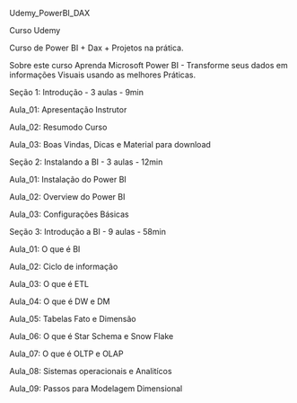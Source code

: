 Udemy_PowerBI_DAX


Curso Udemy

Curso de Power BI + Dax + Projetos na prática.

Sobre este curso
Aprenda Microsoft Power BI - Transforme seus dados 
em informações Visuais usando as melhores Práticas.



Seção 1: Introdução - 3 aulas - 9min

Aula_01: Apresentação Instrutor

Aula_02: Resumodo Curso

Aula_03: Boas Vindas, Dicas e Material para download



Seção 2: Instalando a BI - 3 aulas - 12min

Aula_01: Instalação do Power BI

Aula_02: Overview do Power BI

Aula_03: Configurações Básicas



Seção 3: Introdução a BI - 9 aulas - 58min

Aula_01: O que é BI

Aula_02: Ciclo de informação

Aula_03: O que é ETL

Aula_04: O que é DW e DM

Aula_05: Tabelas Fato e Dimensão

Aula_06: O que é Star Schema e Snow Flake

Aula_07: O que é OLTP e OLAP

Aula_08: Sistemas operacionais e Analitícos

Aula_09: Passos para Modelagem Dimensional